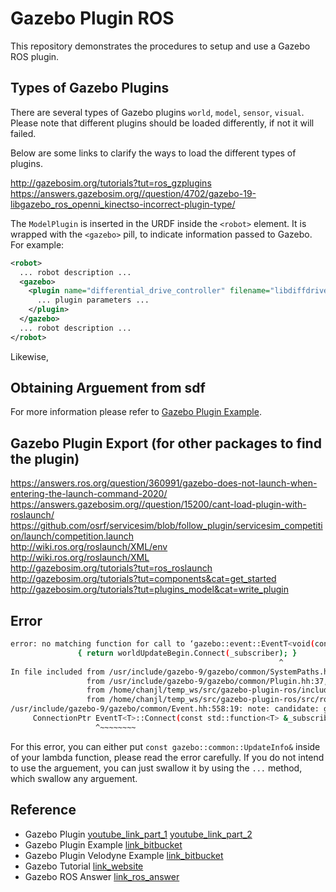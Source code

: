 # Gazebo Plugin ROS

This repository demonstrates the procedures to setup and use a Gazebo ROS plugin.

## Types of Gazebo Plugins

There are several types of Gazebo plugins `world`, `model`, `sensor`, `visual`. Please note that different plugins should be loaded differently, if not it will failed.

Below are some links to clarify the ways to load the different types of plugins.

http://gazebosim.org/tutorials?tut=ros_gzplugins  
https://answers.gazebosim.org//question/4702/gazebo-19-libgazebo_ros_openni_kinectso-incorrect-plugin-type/  

The `ModelPlugin` is inserted in the URDF inside the `<robot>` element. It is wrapped with the `<gazebo>` pill, to indicate information passed to Gazebo. For example:
```xml
<robot>
  ... robot description ...
  <gazebo>
    <plugin name="differential_drive_controller" filename="libdiffdrive_plugin.so">
      ... plugin parameters ...
    </plugin>
  </gazebo>
  ... robot description ...
</robot>
```

Likewise,

## Obtaining Arguement from sdf

For more information please refer to [Gazebo Plugin Example](https://bitbucket.org/theconstructcore/tc_gazebo_custom_plugins/src/master/).

## Gazebo Plugin Export (for other packages to find the plugin)

https://answers.ros.org/question/360991/gazebo-does-not-launch-when-entering-the-launch-command-2020/  
https://answers.gazebosim.org//question/15200/cant-load-plugin-with-roslaunch/  
https://github.com/osrf/servicesim/blob/follow_plugin/servicesim_competition/launch/competition.launch  
http://wiki.ros.org/roslaunch/XML/env  
http://wiki.ros.org/roslaunch/XML  
http://gazebosim.org/tutorials?tut=ros_roslaunch  
http://gazebosim.org/tutorials?tut=components&cat=get_started  
http://gazebosim.org/tutorials?tut=plugins_model&cat=write_plugin  

## Error

```bash
error: no matching function for call to ‘gazebo::event::EventT<void(const gazebo::common::UpdateInfo&)>::Connect(gazebo::ros_publisher_plugin::Load(gazebo::physics::WorldPtr, sdf::ElementPtr)::<lambda()>&)’
               { return worldUpdateBegin.Connect(_subscriber); }
                                                            ^
In file included from /usr/include/gazebo-9/gazebo/common/SystemPaths.hh:36:0,
                 from /usr/include/gazebo-9/gazebo/common/Plugin.hh:37,
                 from /home/chanjl/temp_ws/src/gazebo-plugin-ros/include/gazebo-plugin-ros/ros_publisher_plugin.hh:5,
                 from /home/chanjl/temp_ws/src/gazebo-plugin-ros/src/ros_publisher_plugin.cc:1:
/usr/include/gazebo-9/gazebo/common/Event.hh:558:19: note: candidate: gazebo::event::ConnectionPtr gazebo::event::EventT<T>::Connect(const std::function<T>&) [with T = void(const gazebo::common::UpdateInfo&); gazebo::event::ConnectionPtr = boost::shared_ptr<gazebo::event::Connection>]
     ConnectionPtr EventT<T>::Connect(const std::function<T> &_subscriber)
                   ^~~~~~~~~
```

For this error, you can either put `const gazebo::common::UpdateInfo&` inside of your lambda function, please read the error carefully. If you do not intend to use the arguement, you can just swallow it by using the `...` method, which swallow any arguement.

## Reference
- Gazebo Plugin [youtube_link_part_1](https://www.youtube.com/watch?v=LRjT_1huVKY&feature=emb_logo) [youtube_link_part_2](https://www.youtube.com/watch?v=kLJt5U7wrGQ)
- Gazebo Plugin Example [link_bitbucket](https://bitbucket.org/theconstructcore/tc_gazebo_custom_plugins/src/master/)
- Gazebo Plugin Velodyne Example [link_bitbucket](https://bitbucket.org/DataspeedInc/velodyne_simulator/src/master/)
- Gazebo Tutorial [link_website](http://gazebosim.org/tutorials?tut=ros_plugins)
- Gazebo ROS Answer [link_ros_answer](https://answers.ros.org/question/287068/how-to-write-a-custom-gazebo-plugin-for-ros/)
